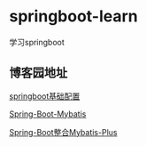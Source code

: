 # springboot-learn
学习springboot
## 博客园地址
[springboot基础配置](https://www.cnblogs.com/a595452248/p/14371702.html)

[Spring-Boot-Mybatis](https://www.cnblogs.com/a595452248/p/14371702.html)

[Spring-Boot整合Mybatis-Plus](https://www.cnblogs.com/a595452248/p/14374100.html)
